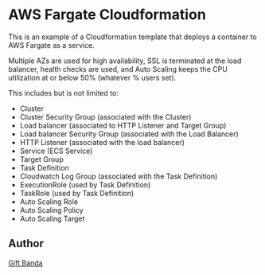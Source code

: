 # AWS Fargate Cloudformation 
This is an example of a Cloudformation template that deploys a container to AWS Fargate as a service.

Multiple AZs are used for high availability, SSL is terminated at the load balancer, health checks are used, and Auto Scaling keeps the CPU utilization at or below 50% (whatever % users set).

This includes but is not limited to:
* Cluster
* Cluster Security Group (associated with the Cluster)
* Load balancer (associated to HTTP Listener and Target Group)
* Load balancer Security Group (associated with the Load Balancer)
* HTTP Listener (associated with the load balancer)
* Service (ECS Service)
* Target Group
* Task Definition
* Cloudwatch Log Group (associated with the Task Definition)
* ExecutionRole (used by Task Definition)
* TaskRole (used by Task Definition)
* Auto Scaling Role
* Auto Scaling Policy
* Auto Scaling Target



## Author
[Gift Banda](https://giftmbanda.com)
